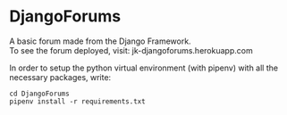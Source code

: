 # DjangoForums
A basic forum made from the Django Framework. <br>
To see the forum deployed, visit: jk-djangoforums.herokuapp.com

In order to setup the python virtual environment (with pipenv) with all the necessary packages, write:
```
cd DjangoForums
pipenv install -r requirements.txt
```
